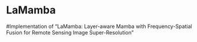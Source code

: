 # LaMamba

#Implementation of “LaMamba: Layer-aware Mamba with Frequency-Spatial Fusion for Remote Sensing Image Super-Resolution”
